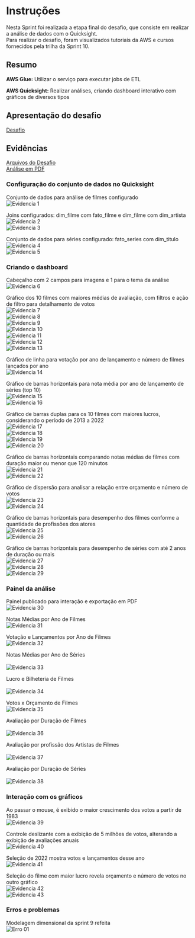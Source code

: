 # Instruções

Nesta Sprint foi realizada a etapa final do desafio, que consiste em realizar a análise de dados com o Quicksight.<br>
Para realizar o desafio, foram visualizados tutoriais da AWS e cursos fornecidos pela trilha da Sprint 10.

## Resumo

**AWS Glue:** Utilizar o serviço para executar jobs de ETL

**AWS Quicksight:** Realizar análises, criando dashboard interativo com gráficos de diversos tipos

## Apresentação do desafio

[Desafio](desafio/README.md)

## Evidências

[Arquivos do Desafio](desafio/)<br>
[Análise em PDF](desafio/Analise.pdf)

### Configuração do conjunto de dados no Quicksight

Conjunto de dados para análise de filmes configurado<br>
![Evidencia 1](evidencias/01.png)<br>

Joins configurados: dim_filme com fato_filme e dim_filme com dim_artista<br>
![Evidencia 2](evidencias/02.png)<br>
![Evidencia 3](evidencias/03.png)<br>

Conjunto de dados para séries configurado: fato_series com dim_titulo<br>
![Evidencia 4](evidencias/04.png)<br>
![Evidencia 5](evidencias/05.png)<br>

### Criando o dashboard
Cabeçalho com 2 campos para imagens e 1 para o tema da análise<br>
![Evidencia 6](evidencias/06.png)<br>

Gráfico dos 10 filmes com maiores médias de avaliação, com filtros e ação de filtro para detalhamento de votos<br>
![Evidencia 7](evidencias/07.png)<br>
![Evidencia 8](evidencias/08.png)<br>
![Evidencia 9](evidencias/09.png)<br>
![Evidencia 10](evidencias/10.png)<br>
![Evidencia 11](evidencias/11.png)<br>
![Evidencia 12](evidencias/12.png)<br>
![Evidencia 13](evidencias/13.png)<br>

Gráfico de linha para votação por ano de lançamento e número de filmes lançados por ano<br>
![Evidencia 14](evidencias/14.png)<br>

Gráfico de barras horizontais para nota média por ano de lançamento de séries (top 10)<br>
![Evidencia 15](evidencias/15.png)<br>
![Evidencia 16](evidencias/16.png)<br>

Gráfico de barras duplas para os 10 filmes com maiores lucros, considerando o período de 2013 a 2022<br>
![Evidencia 17](evidencias/17.png)<br>
![Evidencia 18](evidencias/18.png)<br>
![Evidencia 19](evidencias/19.png)<br>
![Evidencia 20](evidencias/20.png)<br>

Gráfico de barras horizontais comparando notas médias de filmes com duração maior ou menor que 120 minutos<br>
![Evidencia 21](evidencias/21.png)<br>
![Evidencia 22](evidencias/22.png)<br>

Gráfico de dispersão para analisar a relação entre orçamento e número de votos<br>
![Evidencia 23](evidencias/23.png)<br>
![Evidencia 24](evidencias/24.png)<br>

Gráfico de barras horizontais para desempenho dos filmes conforme a quantidade de profissões dos atores<br>
![Evidencia 25](evidencias/25.png)<br>
![Evidencia 26](evidencias/26.png)<br>

Gráfico de barras horizontais para desempenho de séries com até 2 anos de duração ou mais<br>
![Evidencia 27](evidencias/27.png)<br>
![Evidencia 28](evidencias/28.png)<br>
![Evidencia 29](evidencias/29.png)<br>

### Painel da análise

Painel publicado para interação e exportação em PDF<br>
![Evidencia 30](evidencias/30.png)<br>

Notas Médias por Ano de Filmes<br>
![Evidencia 31](evidencias/31.png)<br>  

Votação e Lançamentos por Ano de Filmes<br> 
![Evidencia 32](evidencias/32.png)<br>

Notas Médias por Ano de Séries<br>  
![Evidencia 33](evidencias/33.png)<br>

Lucro e Bilheteria de Filmes<br>  
![Evidencia 34](evidencias/34.png)<br>

Votos x Orçamento de Filmes<br>
![Evidencia 35](evidencias/35.png)  

Avaliação por Duração de Filmes<br>  
![Evidencia 36](evidencias/36.png)<br>

Avaliação por profissão dos Artistas de Filmes<br>  
![Evidencia 37](evidencias/37.png)<br> 

Avaliação por Duração de Séries<br>  
![Evidencia 38](evidencias/38.png)<br>

### Interação com os gráficos

Ao passar o mouse, é exibido o maior crescimento dos votos a partir de 1983<br>
![Evidencia 39](evidencias/39.png)<br>

Controle deslizante com a exibição de 5 milhões de votos, alterando a exibição de avaliações anuais<br>
![Evidencia 40](evidencias/40.png)<br>

Seleção de 2022 mostra votos e lançamentos desse ano<br>
![Evidencia 41](evidencias/41.png)<br>

Seleção do filme com maior lucro revela orçamento e número de votos no outro gráfico<br>
![Evidencia 42](evidencias/42.png)<br>
![Evidencia 43](evidencias/43.png)<br>

### Erros e problemas

Modelagem dimensional da sprint 9 refeita<br>
![Erro 01](evidencias/modelagem.png)<br>